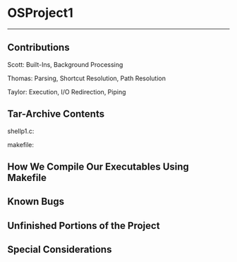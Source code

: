 # OSProject1
__________________________________________________________________
Contributions
-------------
Scott: Built-Ins, Background Processing

Thomas: Parsing, Shortcut Resolution, Path Resolution

Taylor: Execution, I/O Redirection, Piping

Tar-Archive Contents
--------------------
shellp1.c:

makefile:

How We Compile Our Executables Using Makefile
---------------------------------------------


Known Bugs
-----------


Unfinished Portions of the Project
------------------------------------


Special Considerations
------------------------
